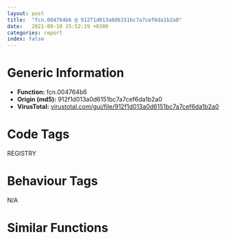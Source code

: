 ```yaml
---
layout: post
title:  "fcn.004764b6 @ 912f1d013a0d6151bc7a7cef6da1b2a0"
date:   2021-09-10 15:52:19 +0300
categories: report
index: false
---
```


# Generic Information
- **Function:** fcn.004764b6
- **Origin (md5):** 912f1d013a0d6151bc7a7cef6da1b2a0
- **VirusTotal:** [virustotal.com/gui/file/912f1d013a0d6151bc7a7cef6da1b2a0][virustotal_ref]

# Code Tags
<span class="tag" id="REGISTRY">REGISTRY</span>


# Behaviour Tags
<span class="bhv-tag" id="na">N/A</span>

# Similar Functions
<script type="text/javascript" src="https://www.gstatic.com/charts/loader.js"></script>
<script type="text/javascript">

    google.charts.load('current', {'packages':['corechart']});
    google.charts.setOnLoadCallback(drawChart);

    function drawChart() {
    var data = new google.visualization.DataTable();
        data.addColumn('number', 'X');
        data.addColumn('number', 'Y');
        data.addColumn({type: 'string', role: 'tooltip', 'p': {'html': true}});
        data.addColumn({'type': 'string', 'role': 'style'});
        
        data.addRows([
    [-9.28501033782959, -136.103515625, '<b><a href="/report/fcn.004764b6@912f1d013a0d6151bc7a7cef6da1b2a0">fcn.004764b6</a><br>@912f1d013a0d6151bc7a7cef6da1b2a0</b><br>', 'point { fill-color: #e0440e; }'],
[29.67276382446289, 79.40003204345703, '<b><a href="/report/fcn.004764b6@fb9b7d22bc1c143ac66b0575cbdd088d">fcn.004764b6</a><br>@fb9b7d22bc1c143ac66b0575cbdd088d</b><br>', 'null'],
[-24.816463470458984, -22.022611618041992, '<b><a href="/report/fcn.004764b6@152885a790b99953ce23874f0947b7bd">fcn.004764b6</a><br>@152885a790b99953ce23874f0947b7bd</b><br>', 'null'],
[88.4806137084961, -42.50471115112305, '<b><a href="/report/fcn.00475baf@fb9b7d22bc1c143ac66b0575cbdd088d">fcn.00475baf</a><br>@fb9b7d22bc1c143ac66b0575cbdd088d</b><br>', 'null'],
[-128.51417541503906, -72.04788970947266, '<b><a href="/report/fcn.00475baf@152885a790b99953ce23874f0947b7bd">fcn.00475baf</a><br>@152885a790b99953ce23874f0947b7bd</b><br>', 'null'],
[-104.43805694580078, 61.140499114990234, '<b><a href="/report/fcn.00475baf@912f1d013a0d6151bc7a7cef6da1b2a0">fcn.00475baf</a><br>@912f1d013a0d6151bc7a7cef6da1b2a0</b><br>', 'null'],

        ]);

    var options = {
        title: 'Similarity Plot',
        legend: 'none',
        colors: ['#dedbd9', '#e6693e', '#ec8f6e', '#f3b49f', '#f6c7b6'],
        tooltip: {isHtml: true, trigger: 'both'},
        explorer: {
        actions: ["dragToZoom", "rightClickToReset"],
        },
        chartArea: {
        width: '80%',
        height: '80%'
        },
        width: '100%',
        height: '100%'
    };

    var chart = new google.visualization.ScatterChart(document.getElementById('chart_div'));

    chart.draw(data, options);
    }
    
</script>


<div id="chart_div" style="width: 100%px; height: 100%;"></div>

# Disassembled Code
{% highlight nasm %}

push 0x44
mov eax, 0x49af49
call fcn.00481e38
mov ebx, edx
mov esi, ecx
xor edi, edi
mov dword[ebp-4], edi
push 0x4a3288
mov dword[ebp-0x50], esi
mov dword[ebp-0x48], edi
call fcn.00476428
push ecx
mov dword[ebp-4], edi
lea ecx, [ebp-0x40]
mov dword[ebp-0x48], 1
call fcn.0041d400
lea ecx, [ebp-0x40]
mov dword[ebp-4], 1
call fcn.0040e359
lea ecx, [ebp-0x40]
mov dword[ebp-0x44], eax
call fcn.00404b49
mov dword[ebp-0x4c], eax
push dword[ebp-0x44]
push eax
push edi
push ebx
call dword[sym.imp.ADVAPI32.dll_RegEnumKeyW]
test eax, eax
jne 0x47657e
lea eax, [ebp-0x38]
push eax
push 0x209
push 0
lea ecx, [ebp-0x40]
call fcn.00404b49
push eax
push ebx
call dword[sym.imp.ADVAPI32.dll_RegOpenKeyExW]
test eax, eax
jne 0x476578
mov edx, dword[ebp-0x38]
lea ecx, [ebp-0x2c]
call fcn.004764b6
lea eax, [ebp-0x2c]
mov byte[ebp-4], 2
push eax
mov ecx, esi
call fcn.0047647f
test al, al
je 0x476563
lea eax, [ebp-0x2c]
mov ecx, esi
push eax
call fcn.00476611
push dword[ebp-0x38]
call dword[sym.imp.ADVAPI32.dll_RegCloseKey]
lea ecx, [ebp-0x2c]
mov byte[ebp-4], 1
call fcn.0041c433
mov eax, dword[ebp-0x4c]
inc edi
jmp 0x47650b
xor ecx, ecx
lea eax, [ebp-0x30]
push eax
push ecx
lea eax, [ebp-0x34]
mov dword[ebp-0x30], ecx
push eax
push ecx
push str.version
push ebx
call dword[sym.imp.ADVAPI32.dll_RegQueryValueExA]
test eax, eax
jne 0x476601
mov eax, dword[ebp-0x30]
inc eax
push eax
call fcn.0047ac3c
cmp dword[ebp-0x34], 1
mov edi, eax
pop ecx
jne 0x4765fa
lea eax, [ebp-0x30]
push eax
push edi
lea eax, [ebp-0x34]
push eax
push 0
push str.version
push ebx
call dword[sym.imp.ADVAPI32.dll_RegQueryValueExA]
test eax, eax
jne 0x4765fa
push edi
lea ecx, [ebp-0x2c]
call fcn.00476428
lea eax, [ebp-0x2c]
mov byte[ebp-4], 3
push eax
mov ecx, esi
call fcn.0047647f
test al, al
je 0x4765f2
lea eax, [ebp-0x2c]
mov ecx, esi
push eax
call fcn.00476611
lea ecx, [ebp-0x2c]
call fcn.0041c433
push edi
call fcn.0047de81
pop ecx
lea ecx, [ebp-0x40]
call fcn.0040e39e
mov eax, esi
call fcn.00481de7
ret

{% endhighlight %}

[virustotal_ref]: https://www.virustotal.com/gui/file/912f1d013a0d6151bc7a7cef6da1b2a0